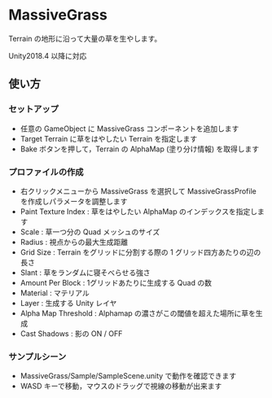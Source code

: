 # MassiveGrass

Terrain の地形に沿って大量の草を生やします。

Unity2018.4 以降に対応

## 使い方

### セットアップ

- 任意の GameObject に MassiveGrass コンポーネントを追加します
- Target Terrain に草をはやしたい Terrain を指定します
- Bake ボタンを押して，Terrain の AlphaMap (塗り分け情報) を取得します

### プロファイルの作成

- 右クリックメニューから MassiveGrass を選択して MassiveGrassProfile を作成しパラメータを調整します
- Paint Texture Index : 草をはやしたい AlphaMap のインデックスを指定します
- Scale : 草一つ分の Quad メッシュのサイズ
- Radius : 視点からの最大生成距離
- Grid Size : Terrain をグリッドに分割する際の 1 グリッド四方あたりの辺の長さ
- Slant : 草をランダムに寝そべらせる強さ
- Amount Per Block : 1グリッドあたりに生成する Quad の数
- Material : マテリアル
- Layer : 生成する Unity レイヤ
- Alpha Map Threshold : Alphamap の濃さがこの閾値を超えた場所に草を生成
- Cast Shadows : 影の ON / OFF

### サンプルシーン

- MassiveGrass/Sample/SampleScene.unity で動作を確認できます
- WASD キーで移動，マウスのドラッグで視線の移動が出来ます

